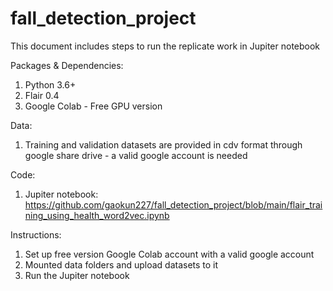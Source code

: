 # fall_detection_project

This document includes steps to run the replicate work in Jupiter notebook


Packages & Dependencies:
1. Python 3.6+ 
2. Flair 0.4
3. Google Colab - Free GPU version 


Data:
1. Training and validation datasets are provided in cdv format through google share drive -  a valid google account is needed


Code:

1. Jupiter notebook: https://github.com/gaokun227/fall_detection_project/blob/main/flair_training_using_health_word2vec.ipynb


Instructions:

1. Set up free version Google Colab account with a valid google account 
2. Mounted data folders and upload datasets to it 
3. Run the Jupiter notebook  
